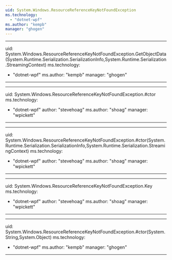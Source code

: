 ```yaml
---
uid: System.Windows.ResourceReferenceKeyNotFoundException
ms.technology: 
  - "dotnet-wpf"
ms.author: "kempb"
manager: "ghogen"
---
```


---
uid: System.Windows.ResourceReferenceKeyNotFoundException.GetObjectData(System.Runtime.Serialization.SerializationInfo,System.Runtime.Serialization.StreamingContext)
ms.technology: 
  - "dotnet-wpf"
ms.author: "kempb"
manager: "ghogen"
---

---
uid: System.Windows.ResourceReferenceKeyNotFoundException.#ctor
ms.technology: 
  - "dotnet-wpf"
author: "stevehoag"
ms.author: "shoag"
manager: "wpickett"
---

---
uid: System.Windows.ResourceReferenceKeyNotFoundException.#ctor(System.Runtime.Serialization.SerializationInfo,System.Runtime.Serialization.StreamingContext)
ms.technology: 
  - "dotnet-wpf"
author: "stevehoag"
ms.author: "shoag"
manager: "wpickett"
---

---
uid: System.Windows.ResourceReferenceKeyNotFoundException.Key
ms.technology: 
  - "dotnet-wpf"
author: "stevehoag"
ms.author: "shoag"
manager: "wpickett"
---

---
uid: System.Windows.ResourceReferenceKeyNotFoundException.#ctor(System.String,System.Object)
ms.technology: 
  - "dotnet-wpf"
ms.author: "kempb"
manager: "ghogen"
---
